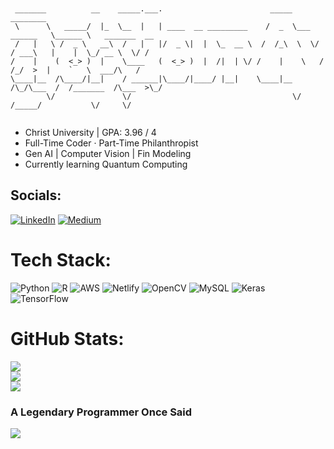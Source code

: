 ```


 _______          __    _____.___.                        _____               ________               
 \      \   _____/  |_  \__  |   | ____  __ _________    /  _  \___  ______   \______ \   _______  __
 /   |   \ /  _ \   __\  /   |   |/  _ \|  |  \_  __ \  /  /_\  \  \/ / ___\   |    |  \_/ __ \  \/ /
/    |    (  <_> )  |    \____   (  <_> )  |  /|  | \/ /    |    \   / /_/  >  |    `   \  ___/\   / 
\____|__  /\____/|__|    / ______|\____/|____/ |__|    \____|__  /\_/\___  /  /_______  /\___  >\_/  
        \/               \/                                    \/   /_____/           \/     \/                                                                                                                                                                                                     
                                                                                                                                                                                               
```


- Christ University | GPA: 3.96 / 4  
- Full-Time Coder · Part-Time Philanthropist  
- Gen AI | Computer Vision | Fin Modeling  
- Currently learning Quantum Computing


## Socials:
[![LinkedIn](https://img.shields.io/badge/LinkedIn-%230077B5.svg?logo=linkedin&logoColor=white)](https://linkedin.com/in/joelalexj/) [![Medium](https://img.shields.io/badge/Medium-12100E?logo=medium&logoColor=white)](https://medium.com/@joelalexjohn9) 

# Tech Stack:
![Python](https://img.shields.io/badge/python-3670A0?style=for-the-badge&logo=python&logoColor=ffdd54) ![R](https://img.shields.io/badge/r-%23276DC3.svg?style=for-the-badge&logo=r&logoColor=white) ![AWS](https://img.shields.io/badge/AWS-%23FF9900.svg?style=for-the-badge&logo=amazon-aws&logoColor=white) ![Netlify](https://img.shields.io/badge/netlify-%23000000.svg?style=for-the-badge&logo=netlify&logoColor=#00C7B7) ![OpenCV](https://img.shields.io/badge/opencv-%23white.svg?style=for-the-badge&logo=opencv&logoColor=white) ![MySQL](https://img.shields.io/badge/mysql-4479A1.svg?style=for-the-badge&logo=mysql&logoColor=white) ![Keras](https://img.shields.io/badge/Keras-%23D00000.svg?style=for-the-badge&logo=Keras&logoColor=white) ![TensorFlow](https://img.shields.io/badge/TensorFlow-%23FF6F00.svg?style=for-the-badge&logo=TensorFlow&logoColor=white)
# GitHub Stats:
![](https://github-readme-stats.vercel.app/api?username=heuristic-solver&theme=dark&hide_border=true&include_all_commits=false&count_private=false)<br/>
![](https://nirzak-streak-stats.vercel.app/?user=heuristic-solver&theme=dark&hide_border=true)<br/>
![](https://github-readme-stats.vercel.app/api/top-langs/?username=heuristic-solver&theme=dark&hide_border=true&include_all_commits=false&count_private=false&layout=compact)

### A Legendary Programmer Once Said
![](https://quotes-github-readme.vercel.app/api?type=horizontal&theme=radical)

<!-- Proudly created with GPRM ( https://gprm.itsvg.in ) -->
